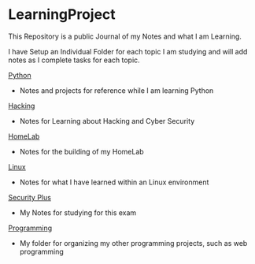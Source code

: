 # LearningProject
This Repository  is a public Journal of my Notes and what I am Learning.

I have Setup an Individual Folder for each topic I am studying and will add notes as  I complete tasks for each topic.


[Python](./Python/PythonJournal.md)
- Notes and projects for reference while I am  learning Python

[Hacking](./Hacking/Hacking.md)
- Notes for Learning about Hacking and Cyber Security

[HomeLab](./HomeLab/HomeLab.md)
- Notes for the building of my HomeLab

[Linux](./Linux/Linux_Index.md)
- Notes for what I have learned within an Linux environment

[Security Plus](./SecurityPlus/SecurityPlus.md)
- My Notes for studying for this exam

[Programming](./Programming/Programming.md)
- My folder for organizing my other programming projects, such as web programming


